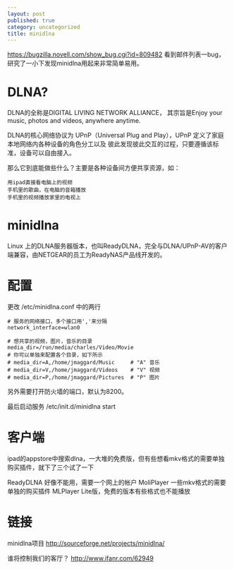 ```yaml
---
layout: post
published: true
category: uncategorized
title: minidlna
---
```


<https://bugzilla.novell.com/show_bug.cgi?id=809482>
看到邮件列表一bug，研究了一小下发现minidlna用起来非常简单易用。

DLNA?
===
DLNA的全称是DIGITAL LIVING NETWORK ALLIANCE， 其宗旨是Enjoy your music, photos and videos, anywhere anytime.

DLNA的核心网络协议为 UPnP（Universal Plug and Play），UPnP 定义了家庭本地网络内各种设备的角色分工以及
彼此发现彼此交互的过程，只要遵循该标准，设备可以自由接入。

那么它到底能做些什么？主要是各种设备间方便共享资源，如：

	用ipad直接看电脑上的视频
	手机里的歌曲，在电脑的音箱播放
	手机里的视频播放家里的电视上

minidlna
===
Linux 上的DLNA服务器版本，也叫ReadyDLNA，完全与DLNA/UPnP-AV的客户端兼容，由NETGEAR的员工为ReadyNAS产品线开发的。

配置
===
更改 /etc/minidlna.conf 中的两行

	# 服务的网络接口，多个接口用','来分隔
	network_interface=wlan0

	# 想共享的视频，图片，音乐的目录
	media_dir=/run/media/charles/Video/Movie
	# 你可以单独来配置各个目录，如下所示
	# media_dir=A,/home/jmaggard/Music     # "A" 音乐 
	# media_dir=V,/home/jmaggard/Videos    # "V" 视频
	# media_dir=P,/home/jmaggard/Pictures  # "P" 图片

另外需要打开防火墙的端口，默认为8200。

最后启动服务 /etc/init.d/minidlna start

客户端
===
ipad的appstore中搜索dlna，一大堆的免费版，但有些想看mkv格式的需要单独购买插件，就下了三个试了一下

ReadyDLNA 好像不能用，需要一个网上的帐户
MoliPlayer 一些mkv格式的需要单独的购买插件
MLPlayer Lite版，免费的版本有些格式也不能播放

链接
===
minidlna项目
<http://sourceforge.net/projects/minidlna/>

谁将控制我们的客厅？
<http://www.ifanr.com/62949>
